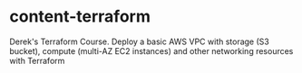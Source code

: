 # content-terraform
Derek's Terraform Course.
Deploy a basic AWS VPC with storage (S3 bucket), compute (multi-AZ EC2 instances) and other networking resources with Terraform
